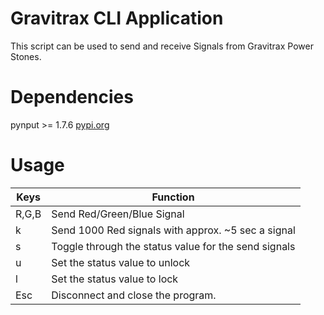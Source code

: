 # Gravitrax CLI Application
This script can be used to send and receive Signals from Gravitrax Power Stones. 

# Dependencies
pynput >= 1.7.6  [pypi.org](https://pypi.org/project/pynput/) 

# Usage
|Keys| Function |
|---|---|
|R,G,B|Send Red/Green/Blue Signal|
|k|Send 1000 Red signals with approx. ~5 sec a signal|
|s|Toggle through the status value for the send signals|
|u|Set the status value to unlock|
|l|Set the status value to lock|
|Esc|Disconnect and close the program.|

